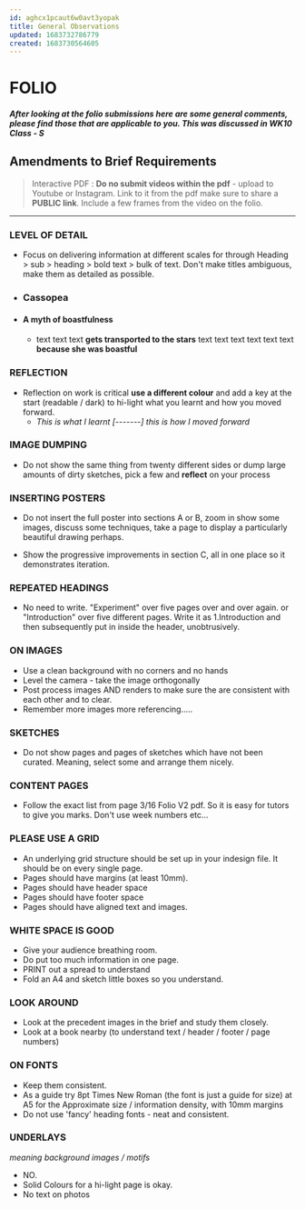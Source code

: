 ```yaml
---
id: aghcx1pcaut6w0avt3yopak
title: General Observations 
updated: 1683732786779
created: 1683730564605
---
```

# FOLIO

#### _After looking at the folio submissions here are some general comments, please find those that are applicable to you. This was discussed in WK10 Class - S_


## Amendments to Brief Requirements 
> Interactive PDF : **Do no submit videos within the pdf** - upload to Youtube or Instagram. Link to it from the pdf make sure to share a **PUBLIC link**. Include a few frames from the video on the folio. 
>

-------

### LEVEL OF DETAIL

* Focus on delivering information at different scales for through Heading > sub > heading > bold text > bulk of text. Don't make titles ambiguous, make them as detailed as possible.  

* ### Cassopea

* #### A myth of boastfulness

   * text text text **gets transported to the stars** text text text text text text **because she was boastful**

### REFLECTION

* Reflection on work is critical **use a different colour** and add a key at the start (readable / dark) to hi-light what you learnt and how you moved forward.
  * _This is what I learnt [-------] this is how I moved forward_

### IMAGE DUMPING

* Do not show the same thing from twenty different sides or dump large amounts of dirty sketches, pick a few and **reflect** on your process

### INSERTING POSTERS

* Do not insert the full poster into sections A or B, zoom in show some images, discuss some techniques, take a page to display a particularly beautiful drawing perhaps.

* Show the progressive improvements in section C, all in one place so it demonstrates iteration.

### REPEATED HEADINGS

* No need to write. "Experiment" over five pages over and over again. or "Introduction" over five  different pages. Write it as 1.Introduction and then subsequently put in inside the header, unobtrusively.

### ON IMAGES

* Use a clean background with no corners and no hands
* Level the camera - take the image orthogonally
* Post process images AND renders to make sure the are consistent with each other and to clear.
* Remember more images more referencing.....  

### SKETCHES

* Do not show pages and pages of sketches which have not been curated. Meaning, select some and arrange them nicely.

### CONTENT PAGES

* Follow the exact list from page 3/16 Folio V2 pdf. So it is easy for tutors to give you marks. Don't use week numbers etc...

### PLEASE USE A GRID

* An underlying grid structure should be set up in your indesign file. It should be on every single page.
* Pages should have margins (at least 10mm).
* Pages should have header space
* Pages should have footer space
* Pages should have aligned text and images.

### WHITE SPACE IS GOOD

* Give your audience breathing room.
* Do put too much information in one page.
* PRINT out a spread to understand
* Fold an A4 and sketch little boxes so you understand.

### LOOK AROUND

* Look at the precedent images in the brief and study them closely.
* Look at a book nearby (to understand text / header / footer / page numbers)

### ON FONTS

* Keep them consistent.
* As a guide try 8pt Times New Roman (the font is just a guide for size) at A5 for the Approximate size / information density, with 10mm margins
* Do not use 'fancy' heading fonts - neat and consistent.

### UNDERLAYS

_meaning background images / motifs_

* NO.
* Solid Colours for a hi-light page is okay.
* No text on photos
